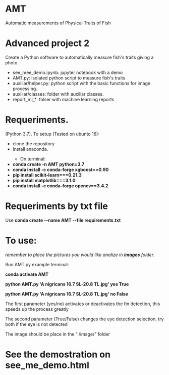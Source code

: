 # AMT
Automatic measurements of Physical Traits of Fish

# Advanced project 2
Create a Python software to automatically measure fish's traits giving a photo.

<ul>
<li>see_mee_demo.ipynb: jupyter notebook with a demo</li>
<li>AMT.py: isolated python script to measure fish's traits</li>
<li>auxiliar/helper.py: python script with the basic functions for image processing.</li>
<li>auxiliar/classes: folder with auxiliar classes.</li>
<li>report_ml_*: folser with machine learning reports</li>
</ul>

# Requeriments. 
(Python 3.7). To setup (Tested on ubunto 16):

<ul>
<li>clone the repository</li>
<li>Install anaconda.</li>


<ul>
<li>On terminal:</li>
</ul>
<li><b>conda create -n AMT python=3.7</b></li>
<li><b>conda install -c conda-forge xgboost==0.90</b></li>
<li><b>pip install scikit-learn===0.21.3</b></li>
<li><b>pip install matplotlib===3.1.0</b></li>
<li><b>conda install -c conda-forge opencv==3.4.2</b></li>
</ul>

# Requeriments by txt file
Use <b>conda create --name AMT --file requirements.txt</b>

# To use:
<i>remember to place the pictures you would like analize in <b>images</b> folder.</i>

Run AMT.py example terminal: 
<p><b> conda activate AMT</b></p>
<p><b> python AMT.py 'A nigricans 16.7 SL-20.8 TL.jpg' yes True</b></p>
<p><b> python AMT.py 'A nigricans 16.7 SL-20.8 TL.jpg' no False</b></p>

<p>The first parameter  (yes/no) activates or deactivates the fin detection, this speeds up the process greatly</p>
<p>The second parameter (True/False) changes the eye detection selection, try both if the eye is not detected</p>

The image should be
place in the "./image/" folder

# See the demostration on see_me_demo.html

